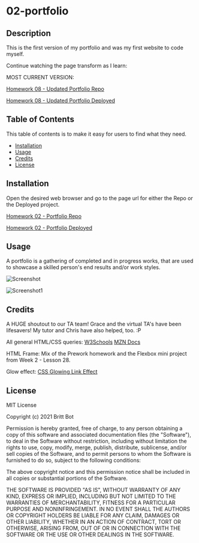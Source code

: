 # 02-portfolio
## Description 

This is the first version of my portfolio and was my first website to code myself. 

Continue watching the page transform as I learn:

MOST CURRENT VERSION:

[Homework 08 - Updated Portfolio Repo](https://github.com/britt-bot/08-updated_portfolio)

[Homework 08 - Updated Portfolio Deployed](https://britt-bot.github.io/08-Updated_Portfolio/)

## Table of Contents 

This table of contents is to make it easy for users to find what they need.

* [Installation](#installation)
* [Usage](#usage)
* [Credits](#credits)
* [License](#license)


## Installation

Open the desired web browser and go to the page url for either the Repo or the Deployed project.

[Homework 02 - Portfolio Repo](https://github.com/britt-bot/02-Portfolio)

[Homework 02 - Portfolio Deployed](https://britt-bot.github.io/02-Portfolio/)


## Usage 

A portfolio is a gathering of completed and in progress works, that are used to showcase a skilled person's end results and/or work styles.

![Screenshot](https://user-images.githubusercontent.com/77466708/114288814-f3da9780-9a37-11eb-894d-d305f0ff20db.png)

![Screenshot1](https://user-images.githubusercontent.com/77466708/114288810-f210d400-9a37-11eb-8e55-cdfc7015a262.png)


## Credits

A HUGE shoutout to our TA team! Grace and the virtual TA's have been lifesavers! 
My tutor and Chris have also helped, too. :P

All general HTML/CSS queries: 
[W3Schools](https://www.w3schools.com/)
[MZN Docs](https://developer.mozilla.org/en-US/)

HTML Frame: 
Mix of the Prework homework and the Flexbox mini project from Week 2 - Lesson 28.

Glow effect: 
[CSS Glowing Link Effect](https://www.sitepoint.com/css3-glowing-link-effect/)


## License

MIT License

Copyright (c) 2021 Britt Bot

Permission is hereby granted, free of charge, to any person obtaining a copy
of this software and associated documentation files (the "Software"), to deal
in the Software without restriction, including without limitation the rights
to use, copy, modify, merge, publish, distribute, sublicense, and/or sell
copies of the Software, and to permit persons to whom the Software is
furnished to do so, subject to the following conditions:

The above copyright notice and this permission notice shall be included in all
copies or substantial portions of the Software.

THE SOFTWARE IS PROVIDED "AS IS", WITHOUT WARRANTY OF ANY KIND, EXPRESS OR
IMPLIED, INCLUDING BUT NOT LIMITED TO THE WARRANTIES OF MERCHANTABILITY,
FITNESS FOR A PARTICULAR PURPOSE AND NONINFRINGEMENT. IN NO EVENT SHALL THE
AUTHORS OR COPYRIGHT HOLDERS BE LIABLE FOR ANY CLAIM, DAMAGES OR OTHER
LIABILITY, WHETHER IN AN ACTION OF CONTRACT, TORT OR OTHERWISE, ARISING FROM,
OUT OF OR IN CONNECTION WITH THE SOFTWARE OR THE USE OR OTHER DEALINGS IN THE
SOFTWARE.
